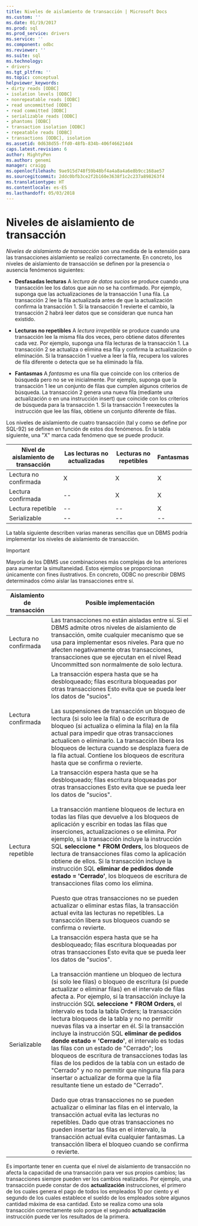 ```yaml
---
title: Niveles de aislamiento de transacción | Microsoft Docs
ms.custom: ''
ms.date: 01/19/2017
ms.prod: sql
ms.prod_service: drivers
ms.service: ''
ms.component: odbc
ms.reviewer: ''
ms.suite: sql
ms.technology:
- drivers
ms.tgt_pltfrm: ''
ms.topic: conceptual
helpviewer_keywords:
- dirty reads [ODBC]
- isolation levels [ODBC]
- nonrepeatable reads [ODBC]
- read uncommitted [ODBC]
- read committed [ODBC]
- serializable reads [ODBC]
- phantoms [ODBC]
- transaction isolation [ODBC]
- repeatable reads [ODBC]
- transactions [ODBC], isolation
ms.assetid: 0d638d55-ffd0-48fb-834b-406f466214d4
caps.latest.revision: 6
author: MightyPen
ms.author: genemi
manager: craigg
ms.openlocfilehash: 9ae915d748f59b48bf4a4a8a4a6e8b9cc168ae57
ms.sourcegitcommit: 2ddc0bfb3ce2f2b160e3638f1c2c237a898263f4
ms.translationtype: HT
ms.contentlocale: es-ES
ms.lasthandoff: 05/03/2018
---
```

# <a name="transaction-isolation-levels"></a>Niveles de aislamiento de transacción
*Niveles de aislamiento de transacción* son una medida de la extensión para las transacciones aislamiento se realizó correctamente. En concreto, los niveles de aislamiento de transacción se definen por la presencia o ausencia fenómenos siguientes:  
  
-   **Desfasadas lecturas** A *lectura de datos sucios* se produce cuando una transacción lee los datos que aún no se ha confirmado. Por ejemplo, suponga que las actualizaciones de la transacción 1 una fila. La transacción 2 lee la fila actualizada antes de que la actualización confirma la transacción 1. Si la transacción 1 revierte el cambio, la transacción 2 habrá leer datos que se consideran que nunca han existido.  
  
-   **Lecturas no repetibles** A *lectura irrepetible* se produce cuando una transacción lee la misma fila dos veces, pero obtiene datos diferentes cada vez. Por ejemplo, suponga una fila lecturas de la transacción 1. La transacción 2 se actualiza o elimina esa fila y confirma la actualización o eliminación. Si la transacción 1 vuelve a leer la fila, recupera los valores de fila diferente o detecta que se ha eliminado la fila.  
  
-   **Fantasmas** A *fantasma* es una fila que coincide con los criterios de búsqueda pero no se ve inicialmente. Por ejemplo, suponga que la transacción 1 lee un conjunto de filas que cumplen algunos criterios de búsqueda. La transacción 2 genera una nueva fila (mediante una actualización o en una instrucción insert) que coincide con los criterios de búsqueda para la transacción 1. Si la transacción 1 reexecutes la instrucción que lee las filas, obtiene un conjunto diferente de filas.  
  
 Los niveles de aislamiento de cuatro transacción (tal y como se define por SQL-92) se definen en función de estos dos fenómenos. En la tabla siguiente, una "X" marca cada fenómeno que se puede producir.  
  
|Nivel de aislamiento de transacción|Las lecturas no actualizadas|Lecturas no repetibles|Fantasmas|  
|---------------------------------|-----------------|-------------------------|--------------|  
|Lectura no confirmada|X|X|X|  
|Lectura confirmada|--|X|X|  
|Lectura repetible|--|--|X|  
|Serializable|--|--|--|  
  
 La tabla siguiente describen varias maneras sencillas que un DBMS podría implementar los niveles de aislamiento de transacción.  
  
> [!IMPORTANT]  
>  Mayoría de los DBMS use combinaciones más complejas de los anteriores para aumentar la simultaneidad. Estos ejemplos se proporcionan únicamente con fines ilustrativos. En concreto, ODBC no prescribir DBMS determinados cómo aislar las transacciones entre sí.  
  
|Aislamiento de transacción|Posible implementación|  
|---------------------------|-----------------------------|  
|Lectura no confirmada|Las transacciones no están aisladas entre sí. Si el DBMS admite otros niveles de aislamiento de transacción, omite cualquier mecanismo que se usa para implementar esos niveles. Para que no afecten negativamente otras transacciones, transacciones que se ejecutan en el nivel Read Uncommitted son normalmente de solo lectura.|  
|Lectura confirmada|La transacción espera hasta que se ha desbloqueado; filas escritura bloqueadas por otras transacciones Esto evita que se pueda leer los datos de "sucios".<br /><br /> Las suspensiones de transacción un bloqueo de lectura (si solo lee la fila) o de escritura de bloqueo (si actualiza o elimina la fila) en la fila actual para impedir que otras transacciones actualicen o eliminarlo. La transacción libera los bloqueos de lectura cuando se desplaza fuera de la fila actual. Contiene los bloqueos de escritura hasta que se confirma o revierte.|  
|Lectura repetible|La transacción espera hasta que se ha desbloqueado; filas escritura bloqueadas por otras transacciones Esto evita que se pueda leer los datos de "sucios".<br /><br /> La transacción mantiene bloqueos de lectura en todas las filas que devuelve a los bloqueos de aplicación y escribir en todas las filas que inserciones, actualizaciones o se elimina. Por ejemplo, si la transacción incluye la instrucción SQL **seleccione \* FROM Orders**, los bloqueos de lectura de transacciones filas como la aplicación obtiene de ellos. Si la transacción incluye la instrucción SQL **eliminar de pedidos donde estado = 'Cerrado'**, los bloqueos de escritura de transacciones filas como los elimina.<br /><br /> Puesto que otras transacciones no se pueden actualizar o eliminar estas filas, la transacción actual evita las lecturas no repetibles. La transacción libera sus bloqueos cuando se confirma o revierte.|  
|Serializable|La transacción espera hasta que se ha desbloqueado; filas escritura bloqueadas por otras transacciones Esto evita que se pueda leer los datos de "sucios".<br /><br /> La transacción mantiene un bloqueo de lectura (si solo lee filas) o bloqueo de escritura (si puede actualizar o eliminar filas) en el intervalo de filas afecta a. Por ejemplo, si la transacción incluye la instrucción SQL **seleccione \* FROM Orders**, el intervalo es toda la tabla Orders; la transacción lectura bloqueos de la tabla y no no permitir nuevas filas va a insertar en él. Si la transacción incluye la instrucción SQL **eliminar de pedidos donde estado = 'Cerrado'**, el intervalo es todas las filas con un estado de "Cerrado"; los bloqueos de escritura de transacciones todas las filas de los pedidos de la tabla con un estado de "Cerrado" y no no permitir que ninguna fila para insertar o actualizar de forma que la fila resultante tiene un estado de "Cerrado".<br /><br /> Dado que otras transacciones no se pueden actualizar o eliminar las filas en el intervalo, la transacción actual evita las lecturas no repetibles. Dado que otras transacciones no pueden insertar las filas en el intervalo, la transacción actual evita cualquier fantasmas. La transacción libera el bloqueo cuando se confirma o revierte.|  
  
 Es importante tener en cuenta que el nivel de aislamiento de transacción no afecta la capacidad de una transacción para ver sus propios cambios; las transacciones siempre pueden ver los cambios realizados. Por ejemplo, una transacción puede constar de dos **actualización** instrucciones, el primero de los cuales genera el pago de todos los empleados 10 por ciento y el segundo de los cuales establece el sueldo de los empleados sobre algunos cantidad máxima de esa cantidad. Esto se realiza como una sola transacción correctamente solo porque el segundo **actualización** instrucción puede ver los resultados de la primera.
